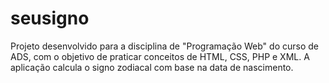# seusigno
Projeto desenvolvido para a disciplina de "Programação Web" do curso de ADS, com o objetivo de praticar conceitos de HTML, CSS, PHP e XML. A aplicação calcula o signo zodiacal com base na data de nascimento.

